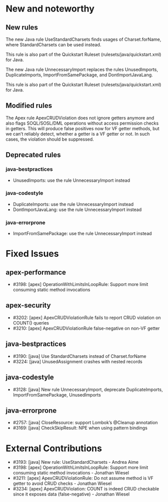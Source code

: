 # New and noteworthy

## New rules

The new Java rule UseStandardCharsets finds usages of Charset.forName, where StandardCharsets can be used instead.

This rule is also part of the Quickstart Ruleset (rulesets/java/quickstart.xml) for Java.

The new Java rule UnnecessaryImport replaces the rules UnusedImports, DuplicateImports, ImportFromSamePackage, and DontImportJavaLang.

This rule is also part of the Quickstart Ruleset (rulesets/java/quickstart.xml) for Java.

## Modified rules

The Apex rule ApexCRUDViolation does not ignore getters anymore and also flags SOQL/SOSL/DML operations without access permission checks in getters. This will produce false positives now for VF getter methods, but we can’t reliably detect, whether a getter is a VF getter or not. In such cases, the violation should be suppressed.

## Deprecated rules

### java-bestpractices
- UnusedImports: use the rule UnnecessaryImport instead
### java-codestyle
- DuplicateImports: use the rule UnnecessaryImport instead
- DontImportJavaLang: use the rule UnnecessaryImport instead
### java-errorprone
- ImportFromSamePackage: use the rule UnnecessaryImport instead

# Fixed Issues

## apex-performance
- #3198: [apex] OperationWithLimitsInLoopRule: Support more limit consuming static method invocations
## apex-security
- #3202: [apex] ApexCRUDViolationRule fails to report CRUD violation on COUNT() queries
- #3210: [apex] ApexCRUDViolationRule false-negative on non-VF getter
## java-bestpractices
- #3190: [java] Use StandardCharsets instead of Charset.forName
- #3224: [java] UnusedAssignment crashes with nested records
## java-codestyle
- #3128: [java] New rule UnnecessaryImport, deprecate DuplicateImports, ImportFromSamePackage, UnusedImports
## java-errorprone
- #2757: [java] CloseResource: support Lombok’s @Cleanup annotation
- #3169: [java] CheckSkipResult: NPE when using pattern bindings

# External Contributions

- #3193: [java] New rule: UseStandardCharsets - Andrea Aime
- #3198: [apex] OperationWithLimitsInLoopRule: Support more limit consuming static method invocations - Jonathan Wiesel
- #3211: [apex] ApexCRUDViolationRule: Do not assume method is VF getter to avoid CRUD checks - Jonathan Wiesel
- #3234: [apex] ApexCRUDViolation: COUNT is indeed CRUD checkable since it exposes data (false-negative) - Jonathan Wiesel
